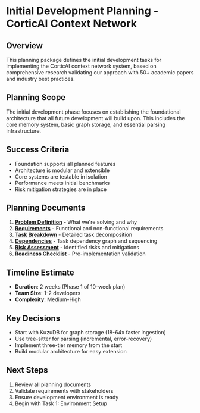 # Initial Development Planning - CorticAI Context Network

## Overview
This planning package defines the initial development tasks for implementing the CorticAI context network system, based on comprehensive research validating our approach with 50+ academic papers and industry best practices.

## Planning Scope
The initial development phase focuses on establishing the foundational architecture that all future development will build upon. This includes the core memory system, basic graph storage, and essential parsing infrastructure.

## Success Criteria
- Foundation supports all planned features
- Architecture is modular and extensible
- Core systems are testable in isolation
- Performance meets initial benchmarks
- Risk mitigation strategies are in place

## Planning Documents

1. **[Problem Definition](problem-definition.md)** - What we're solving and why
2. **[Requirements](requirements.md)** - Functional and non-functional requirements
3. **[Task Breakdown](task-breakdown.md)** - Detailed task decomposition
4. **[Dependencies](dependencies.md)** - Task dependency graph and sequencing
5. **[Risk Assessment](risk-assessment.md)** - Identified risks and mitigations
6. **[Readiness Checklist](readiness-checklist.md)** - Pre-implementation validation

## Timeline Estimate
- **Duration**: 2 weeks (Phase 1 of 10-week plan)
- **Team Size**: 1-2 developers
- **Complexity**: Medium-High

## Key Decisions
- Start with KuzuDB for graph storage (18-64x faster ingestion)
- Use tree-sitter for parsing (incremental, error-recovery)
- Implement three-tier memory from the start
- Build modular architecture for easy extension

## Next Steps
1. Review all planning documents
2. Validate requirements with stakeholders
3. Ensure development environment is ready
4. Begin with Task 1: Environment Setup